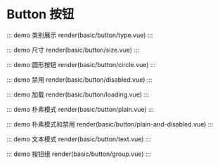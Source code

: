 # Button 按钮

::: demo 类别展示
render(basic/button/type.vue)
:::

::: demo 尺寸
render(basic/button/size.vue)
:::

::: demo 圆形按钮
render(basic/button/circle.vue)
:::

::: demo 禁用
render(basic/button/disabled.vue)
:::

::: demo 加载
render(basic/button/loading.vue)
:::

::: demo 朴素模式
render(basic/button/plain.vue)
:::

::: demo 朴素模式和禁用
render(basic/button/plain-and-disabled.vue)
:::

::: demo 文本模式
render(basic/button/text.vue)
:::

::: demo 按钮组
render(basic/button/group.vue)
:::
